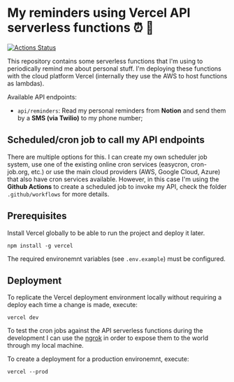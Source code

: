 # My reminders using Vercel API serverless functions ⏰ 🚀

[![Actions Status](https://github.com/alexmarqs/my-reminders-serverless-api/workflows/My%20reminders%20workflow/badge.svg)](https://github.com/alexmarqs/my-reminders-serverless-api/actions)

This repository contains some serverless functions that I'm using to periodically remind me about personal stuff. I'm deploying these functions with the cloud platform Vercel (internally they use the AWS to host functions as lambdas).

Available API endpoints:

- `api/reminders`: Read my personal reminders from **Notion** and send them by a **SMS (via Twilio)** to my phone number;

## Scheduled/cron job to call my API endpoints

There are multiple options for this. I can create my own scheduler job system, use one of the existing online cron services (easycron, cron-job.org, etc.) or use the main cloud providers (AWS, Google Cloud, Azure) that also have cron services available. However, in this case I'm using the **Github Actions** to create a scheduled job to invoke my API, check the folder `.github/workflows` for more details.

## Prerequisites

Install Vercel globally to be able to run the project and deploy it later.

```
npm install -g vercel
```

The required environemnt variables (see `.env.example`) must be configured.

## Deployment

To replicate the Vercel deployment environment locally without requiring a deploy each time a change is made, execute:

```
vercel dev
```

To test the cron jobs against the API serverless functions during the development I can use the [ngrok](https://ngrok.com/) in order to expose them to the world through my local machine.

To create a deployment for a production environemnt, execute:

```
vercel --prod
```
